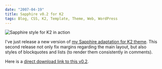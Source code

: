 ```yaml
---
date: "2007-04-19"
title: Sapphire v0.2 for K2
tags: Blog, CSS, K2, Template, Theme, Web, WordPress
---
```


![Sapphire style for K2 in action](/uploads/2007/sapphire-for-k2-in-action.png)

I've just release a new version of
[my Sapphire adaptation for K2 theme](https://kevin.deldycke.com/2007/03/sapphire-style-for-k2-wordpress-theme/).
This second release not only fix margins regarding the main layout, but also
styles of blockquotes and lists (to render them consistently in comments).

Here is a
[direct download link to this v0.2](https://github.com/kdeldycke/sapphire/archive/sapphire-0.2.zip).

